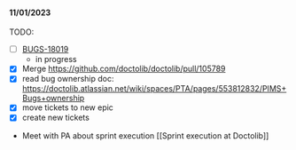 #### 11/01/2023

TODO:
- [ ] [BUGS-18019](https://doctolib.atlassian.net/jira/software/c/projects/PIMS/boards/169?modal=detail&selectedIssue=BUGS-18019)
	- in progress
- [x] Merge https://github.com/doctolib/doctolib/pull/105789
- [x] read bug ownership doc: https://doctolib.atlassian.net/wiki/spaces/PTA/pages/553812832/PIMS+Bugs+ownership
- [x] move tickets to new epic
- [x] create new tickets

- Meet with PA about sprint execution [[Sprint execution at Doctolib]]
